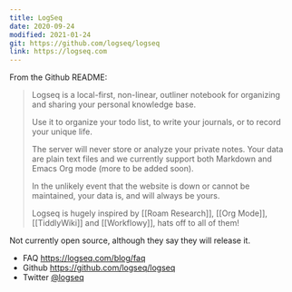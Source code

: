 ```yaml
---
title: LogSeq
date: 2020-09-24
modified: 2021-01-24
git: https://github.com/logseq/logseq
link: https://logseq.com
---
```


From the Github README:

> Logseq is a local-first, non-linear, outliner notebook for organizing and sharing your personal knowledge base.
>
>Use it to organize your todo list, to write your journals, or to record your unique life.
>
>The server will never store or analyze your private notes. Your data are plain text files and we currently support both Markdown and Emacs Org mode (more to be added soon).
>
>In the unlikely event that the website is down or cannot be maintained, your data is, and will always be yours.
>
>Logseq is hugely inspired by [[Roam Research]], [[Org Mode]], [[TiddlyWiki]] and [[Workflowy]], hats off to all of them!

Not currently open source, although they say they will release it.

* FAQ https://logseq.com/blog/faq
* Github https://github.com/logseq/logseq
* Twitter [@logseq](https://logseq.com)